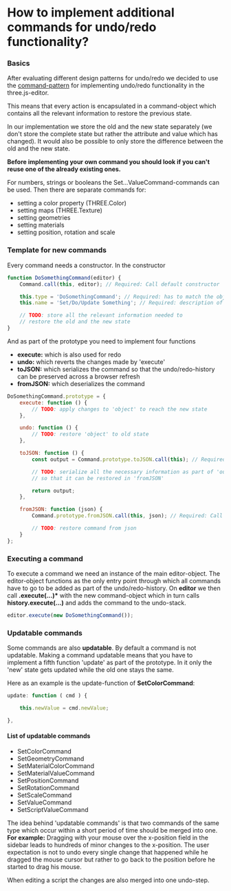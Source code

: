 # How to implement additional commands for undo/redo functionality?

### Basics

After evaluating different design patterns for undo/redo we decided to use the [command-pattern](http://en.wikipedia.org/wiki/Command_pattern) for implementing undo/redo functionality in the three.js-editor.

This means that every action is encapsulated in a command-object which contains all the relevant information to restore the previous state.

In our implementation we store the old and the new state separately (we don't store the complete state but rather the attribute and value which has changed).
It would also be possible to only store the difference between the old and the new state.

**Before implementing your own command you should look if you can't reuse one of the already existing ones.**

For numbers, strings or booleans the Set...ValueCommand-commands can be used.
Then there are separate commands for:

-   setting a color property (THREE.Color)
-   setting maps (THREE.Texture)
-   setting geometries
-   setting materials
-   setting position, rotation and scale

### Template for new commands

Every command needs a constructor. In the constructor

```javascript
function DoSomethingCommand(editor) {
	Command.call(this, editor); // Required: Call default constructor

	this.type = 'DoSomethingCommand'; // Required: has to match the object-name!
	this.name = 'Set/Do/Update Something'; // Required: description of the command, used in Sidebar.History

	// TODO: store all the relevant information needed to
	// restore the old and the new state
}
```

And as part of the prototype you need to implement four functions

-   **execute:** which is also used for redo
-   **undo:** which reverts the changes made by 'execute'
-   **toJSON:** which serializes the command so that the undo/redo-history can be preserved across a browser refresh
-   **fromJSON:** which deserializes the command

```javascript
DoSomethingCommand.prototype = {
	execute: function () {
		// TODO: apply changes to 'object' to reach the new state
	},

	undo: function () {
		// TODO: restore 'object' to old state
	},

	toJSON: function () {
		const output = Command.prototype.toJSON.call(this); // Required: Call 'toJSON'-method of prototype 'Command'

		// TODO: serialize all the necessary information as part of 'output' (JSON-format)
		// so that it can be restored in 'fromJSON'

		return output;
	},

	fromJSON: function (json) {
		Command.prototype.fromJSON.call(this, json); // Required: Call 'fromJSON'-method of prototype 'Command'

		// TODO: restore command from json
	}
};
```

### Executing a command

To execute a command we need an instance of the main editor-object. The editor-object functions as the only entry point through which all commands have to go to be added as part of the undo/redo-history.
On **editor** we then call **.execute(...)\*** with the new command-object which in turn calls **history.execute(...)** and adds the command to the undo-stack.

```javascript
editor.execute(new DoSomethingCommand());
```

### Updatable commands

Some commands are also **updatable**. By default a command is not updatable. Making a command updatable means that you
have to implement a fifth function 'update' as part of the prototype. In it only the 'new' state gets updated while the old one stays the same.

Here as an example is the update-function of **SetColorCommand**:

```javascript
update: function ( cmd ) {

	this.newValue = cmd.newValue;

},

```

#### List of updatable commands

-   SetColorCommand
-   SetGeometryCommand
-   SetMaterialColorCommand
-   SetMaterialValueCommand
-   SetPositionCommand
-   SetRotationCommand
-   SetScaleCommand
-   SetValueCommand
-   SetScriptValueCommand

The idea behind 'updatable commands' is that two commands of the same type which occur
within a short period of time should be merged into one.
**For example:** Dragging with your mouse over the x-position field in the sidebar
leads to hundreds of minor changes to the x-position.
The user expectation is not to undo every single change that happened while he dragged
the mouse cursor but rather to go back to the position before he started to drag his mouse.

When editing a script the changes are also merged into one undo-step.
